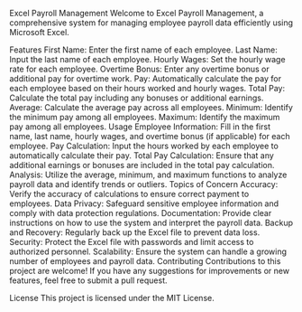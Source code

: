 Excel Payroll Management
Welcome to Excel Payroll Management, a comprehensive system for managing employee payroll data efficiently using Microsoft Excel.

Features
First Name: Enter the first name of each employee.
Last Name: Input the last name of each employee.
Hourly Wages: Set the hourly wage rate for each employee.
Overtime Bonus: Enter any overtime bonus or additional pay for overtime work.
Pay: Automatically calculate the pay for each employee based on their hours worked and hourly wages.
Total Pay: Calculate the total pay including any bonuses or additional earnings.
Average: Calculate the average pay across all employees.
Minimum: Identify the minimum pay among all employees.
Maximum: Identify the maximum pay among all employees.
Usage
Employee Information: Fill in the first name, last name, hourly wages, and overtime bonus (if applicable) for each employee.
Pay Calculation: Input the hours worked by each employee to automatically calculate their pay.
Total Pay Calculation: Ensure that any additional earnings or bonuses are included in the total pay calculation.
Analysis: Utilize the average, minimum, and maximum functions to analyze payroll data and identify trends or outliers.
Topics of Concern
Accuracy: Verify the accuracy of calculations to ensure correct payment to employees.
Data Privacy: Safeguard sensitive employee information and comply with data protection regulations.
Documentation: Provide clear instructions on how to use the system and interpret the payroll data.
Backup and Recovery: Regularly back up the Excel file to prevent data loss.
Security: Protect the Excel file with passwords and limit access to authorized personnel.
Scalability: Ensure the system can handle a growing number of employees and payroll data.
Contributing
Contributions to this project are welcome! If you have any suggestions for improvements or new features, feel free to submit a pull request.

License
This project is licensed under the MIT License.
